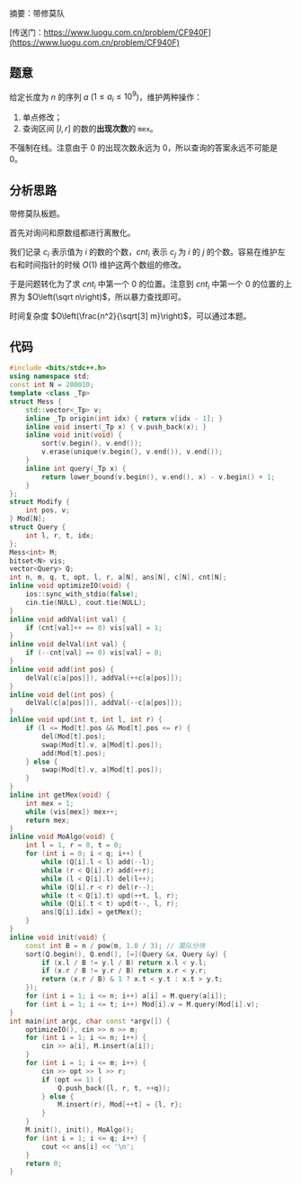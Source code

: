 摘要：带修莫队

[传送门：https://www.luogu.com.cn/problem/CF940F](https://www.luogu.com.cn/problem/CF940F)

## 题意

给定长度为 $n$ 的序列 $a$ ($1 \leq a_i \leq 10^9$)，维护两种操作：

1. 单点修改；
2. 查询区间 $[l, r]$ 的数的**出现次数**的 `mex`。

不强制在线。注意由于 $0$ 的出现次数永远为 $0$，所以查询的答案永远不可能是 $0$。

## 分析思路

带修莫队板题。

首先对询问和原数组都进行离散化。

我们记录 $c_i$ 表示值为 $i$ 的数的个数，$cnt_i$ 表示 $c_j$ 为 $i$ 的 $j$ 的个数。容易在维护左右和时间指针的时候 $O\left(1\right)$ 维护这两个数组的修改。

于是问题转化为了求 $cnt_i$ 中第一个 $0$ 的位置。注意到 $cnt_i$ 中第一个 $0$ 的位置的上界为 $O\left(\sqrt n\right)$，所以暴力查找即可。

时间复杂度 $O\left(\frac{n^2}{\sqrt[3] m}\right)$，可以通过本题。

## 代码

```cpp
#include <bits/stdc++.h>
using namespace std;
const int N = 200010;
template <class _Tp>
struct Mess {
    std::vector<_Tp> v;
    inline _Tp origin(int idx) { return v[idx - 1]; }
    inline void insert(_Tp x) { v.push_back(x); }
    inline void init(void) {
        sort(v.begin(), v.end());
        v.erase(unique(v.begin(), v.end()), v.end());
    }
    inline int query(_Tp x) {
        return lower_bound(v.begin(), v.end(), x) - v.begin() + 1;
    }
};
struct Modify {
    int pos, v;
} Mod[N];
struct Query {
    int l, r, t, idx;
};
Mess<int> M;
bitset<N> vis;
vector<Query> Q;
int n, m, q, t, opt, l, r, a[N], ans[N], c[N], cnt[N];
inline void optimizeIO(void) {
    ios::sync_with_stdio(false);
    cin.tie(NULL), cout.tie(NULL);
}
inline void addVal(int val) {
    if (cnt[val]++ == 0) vis[val] = 1;
}
inline void delVal(int val) {
    if (--cnt[val] == 0) vis[val] = 0;
}
inline void add(int pos) {
    delVal(c[a[pos]]), addVal(++c[a[pos]]);
}
inline void del(int pos) {
    delVal(c[a[pos]]), addVal(--c[a[pos]]);
}
inline void upd(int t, int l, int r) {
    if (l <= Mod[t].pos && Mod[t].pos <= r) {
        del(Mod[t].pos);
        swap(Mod[t].v, a[Mod[t].pos]);
        add(Mod[t].pos);
    } else {
        swap(Mod[t].v, a[Mod[t].pos]);
    }
}
inline int getMex(void) {
    int mex = 1;
    while (vis[mex]) mex++;
    return mex;
}
inline void MoAlgo(void) {
    int l = 1, r = 0, t = 0;
    for (int i = 0; i < q; i++) {
        while (Q[i].l < l) add(--l);
        while (r < Q[i].r) add(++r);
        while (l < Q[i].l) del(l++);
        while (Q[i].r < r) del(r--);
        while (t < Q[i].t) upd(++t, l, r);
        while (Q[i].t < t) upd(t--, l, r);
        ans[Q[i].idx] = getMex();
    }
}
inline void init(void) {
    const int B = n / pow(m, 1.0 / 3); // 莫队分块
    sort(Q.begin(), Q.end(), [=](Query &x, Query &y) {
        if (x.l / B != y.l / B) return x.l < y.l;
        if (x.r / B != y.r / B) return x.r < y.r;
        return (x.r / B) & 1 ? x.t < y.t : x.t > y.t;
    });
    for (int i = 1; i <= n; i++) a[i] = M.query(a[i]);
    for (int i = 1; i <= t; i++) Mod[i].v = M.query(Mod[i].v);
}
int main(int argc, char const *argv[]) {
    optimizeIO(), cin >> n >> m;
    for (int i = 1; i <= n; i++) {
        cin >> a[i], M.insert(a[i]);
    }
    for (int i = 1; i <= m; i++) {
        cin >> opt >> l >> r;
        if (opt == 1) {
            Q.push_back({l, r, t, ++q});
        } else {
            M.insert(r), Mod[++t] = {l, r};
        }
    }
    M.init(), init(), MoAlgo();
    for (int i = 1; i <= q; i++) {
        cout << ans[i] << '\n';
    }
    return 0;
}

```
